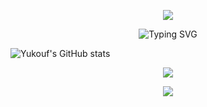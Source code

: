 <p align="center">
  <img src="https://capsule-render.vercel.app/api?type=waving&color=gradient&text=&height=100&section=header"/>
</p>

<p align="center">
  <img src="https://readme-typing-svg.herokuapp.com?font=Share+Tech+Mono&size=30&duration=4000&pause=500&color=F72585&center=true&vCenter=true&width=500&lines=Yukouf;Cyberpunk+Developer;Pentest+%26+AI+Projects" alt="Typing SVG" />
</p>


  ![Yukouf's GitHub stats](https://github-readme-stats.vercel.app/api?username=Yukouf&show_icons=true&theme=radical&bg_color=0d1117&title_color=ff00ff&icon_color=00ffff&text_color=ffffff)

<p align="center">
  <img src="https://skillicons.dev/icons?i=python,js,flask,html,css,linux,kali,docker,kubernetes&theme=dark" />
</p>



  
<p align="center">
  <img src="https://capsule-render.vercel.app/api?type=waving&color=gradient&height=100&section=footer"/>
</p>
